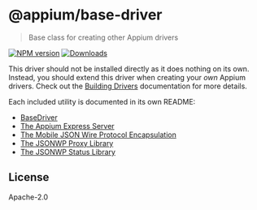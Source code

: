 # @appium/base-driver

> Base class for creating other Appium drivers

[![NPM version](http://img.shields.io/npm/v/appium-base-driver.svg)](https://npmjs.org/package/@appium/base-driver)
[![Downloads](http://img.shields.io/npm/dm/@appium/base-driver.svg)](https://npmjs.org/package/@appium/base-driver)

This driver should not be installed directly as it does nothing on its own. Instead, you should
extend this driver when creating your *own* Appium drivers. Check out the
[Building Drivers](https://appium.io/docs/en/latest/developing/build-drivers/) documentation
for more details.

Each included utility is documented in its own README:

* [BaseDriver](lib/basedriver)
* [The Appium Express Server](lib/express)
* [The Mobile JSON Wire Protocol Encapsulation](lib/mjsonwp)
* [The JSONWP Proxy Library](lib/jsonwp-proxy)
* [The JSONWP Status Library](lib/jsonwp-status)

## License

Apache-2.0
